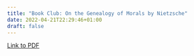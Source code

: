```yaml
---
title: "Book Club: On the Genealogy of Morals by Nietzsche"
date: 2022-04-21T22:29:46+01:00
draft: false
---
```


[Link to PDF](/books/genealogy_of_morals.pdf)